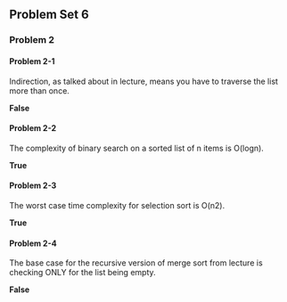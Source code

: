 ## Problem Set 6

### Problem 2

#### Problem 2-1
Indirection, as talked about in lecture, means you have to traverse the
list more than once.

**False**

#### Problem 2-2
The complexity of binary search on a sorted list of n items is O(log⁡n).

**True**

#### Problem 2-3
The worst case time complexity for selection sort is O(n2).

**True**

#### Problem 2-4
The base case for the recursive version of merge sort from lecture is
checking ONLY for the list being empty.

**False**
